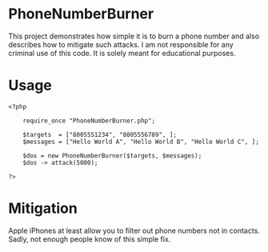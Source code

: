 # PhoneNumberBurner
This project demonstrates how simple it is to burn a phone number and also describes how to mitigate such attacks. I am not responsible for any criminal use of this code. It is solely meant for educational purposes.

# Usage

	<?php
		
		require_once "PhoneNumberBurner.php";
		
		$targets  = ["8005551234", "8005556789", ];
		$messages = ["Hello World A", "Hello World B", "Hello World C", ];
		
		$dos = new PhoneNumberBurner($targets, $messages);
		$dos -> attack(5000);
		
	?>
	
# Mitigation
 
 Apple iPhones at least allow you to filter out phone numbers not in contacts. Sadly,
 not enough people know of this simple fix.
